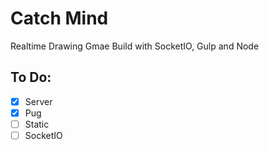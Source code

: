 # Catch Mind

Realtime Drawing Gmae Build with SocketIO, Gulp and Node

## To Do:

- [x] Server
- [x] Pug
- [ ] Static
- [ ] SocketIO
